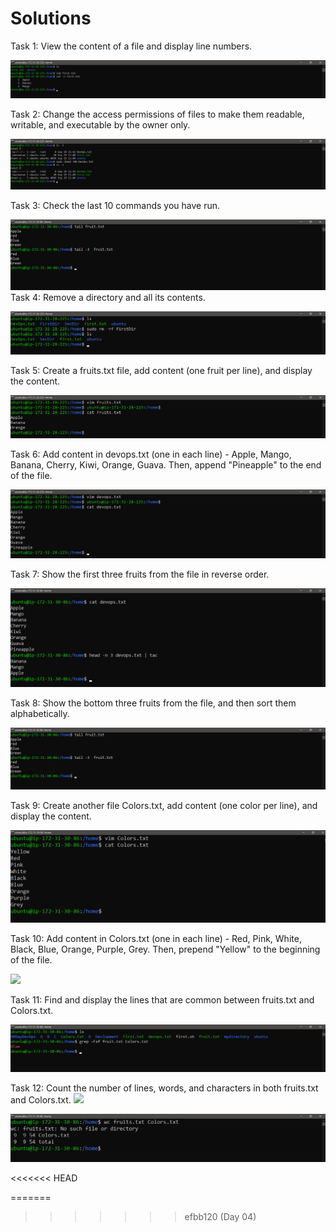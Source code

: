 # Solutions

Task 1: View the content of a file and display line numbers.

![](Images/Task01.png)


Task 2: Change the access permissions of files to make them readable, writable, and executable by the owner only.

![](Images/Task02.png)

Task 3: Check the last 10 commands you have run.

![](Images/Task03.png)
Task 4: Remove a directory and all its contents.

![](Images/Task04.png)

Task 5: Create a fruits.txt file, add content (one fruit per line), and display the content.

![](Images/Task05.png)

Task 6: Add content in devops.txt (one in each line) - Apple, Mango, Banana, Cherry, Kiwi, Orange, Guava. Then, append "Pineapple" to the end of the file.

![](Images/Task06.png)

Task 7: Show the first three fruits from the file in reverse order.

![](Images/Task07.png)

Task 8: Show the bottom three fruits from the file, and then sort them alphabetically.

![](Images/08Task.png)

Task 9: Create another file Colors.txt, add content (one color per line), and display the content.

![](Images/Task09.png)

Task 10: Add content in Colors.txt (one in each line) - Red, Pink, White, Black, Blue, Orange, Purple, Grey. Then, prepend "Yellow" to the beginning of the file.

![](Images/Task10.png)

Task 11: Find and display the lines that are common between fruits.txt and Colors.txt.

![](Images/11Task.png)

Task 12: Count the number of lines, words, and characters in both fruits.txt and Colors.txt.
![](Images/Task12.png)

![](Images/12Task.png)

<<<<<<< HEAD


=======
>>>>>>> efbb120 (Day 04)
